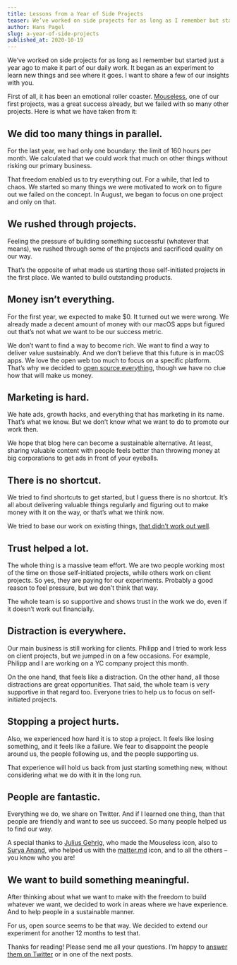 ```yaml
---
title: Lessons from a Year of Side Projects
teaser: We’ve worked on side projects for as long as I remember but started just a year ago to make it part of our daily work. I want to share a few of our insights with you.
author: Hans Pagel
slug: a-year-of-side-projects
published_at: 2020-10-19
---
```


We’ve worked on side projects for as long as I remember but started just a year ago to make it part of our daily work. It began as an experiment to learn new things and see where it goes. I want to share a few of our insights with you.

First of all, it has been an emotional roller coaster. [Mouseless](https://mouseless.app), one of our first projects, was a great success already, but we failed with so many other projects. Here is what we have taken from it:

## We did too many things in parallel.
For the last year, we had only one boundary: the limit of 160 hours per month. We calculated that we could work that much on other things without risking our primary business.

That freedom enabled us to try everything out. For a while, that led to chaos. We started so many things we were motivated to work on to figure out we failed on the concept. In August, we began to focus on one project and only on that.

## We rushed through projects.
Feeling the pressure of building something successful (whatever that means), we rushed through some of the projects and sacrificed quality on our way.

That’s the opposite of what made us starting those self-initiated projects in the first place. We wanted to build outstanding products.

## Money isn’t everything.
For the first year, we expected to make $0. It turned out we were wrong. We already made a decent amount of money with our macOS apps but figured out that’s not what we want to be our success metric.

We don’t want to find a way to become rich. We want to find a way to deliver value sustainably. And we don’t believe that this future is in macOS apps. We love the open web too much to focus on a specific platform. That’s why we decided to [open source everything](https://blog.ueber.io/post/share-everything/), though we have no clue how that will make us money.

## Marketing is hard.
We hate ads, growth hacks, and everything that has marketing in its name. That’s what we know. But we don’t know what we want to do to promote our work then.

We hope that blog here can become a sustainable alternative. At least, sharing valuable content with people feels better than throwing money at big corporations to get ads in front of your eyeballs.

## There is no shortcut.
We tried to find shortcuts to get started, but I guess there is no shortcut. It’s all about delivering valuable things regularly and figuring out to make money with it on the way, or that’s what we think now.

We tried to base our work on existing things, [that didn’t work out well](/post/stopping-a-project/).

## Trust helped a lot.
The whole thing is a massive team effort. We are two people working most of the time on those self-initiated projects, while others work on client projects. So yes, they are paying for our experiments. Probably a good reason to feel pressure, but we don’t think that way.

The whole team is so supportive and shows trust in the work we do, even if it doesn’t work out financially.

## Distraction is everywhere.
Our main business is still working for clients. Philipp and I tried to work less on client projects, but we jumped in on a few occasions. For example, Philipp and I are working on a YC company project this month.

On the one hand, that feels like a distraction. On the other hand, all those distractions are great opportunities. That said, the whole team is very supportive in that regard too. Everyone tries to help us to focus on self-initiated projects.

## Stopping a project hurts.
Also, we experienced how hard it is to stop a project. It feels like losing something, and it feels like a failure. We fear to disappoint the people around us, the people following us, and the people supporting us.

That experience will hold us back from just starting something new, without considering what we do with it in the long run.

## People are fantastic.
Everything we do, we share on Twitter. And if I learned one thing, than that people are friendly and want to see us succeed. So many people helped us to find our way.

A special thanks to [Julius Gehrig](https://twitter.com/juliusgehrig), who made the Mouseless icon, also to [Surya Anand](https://twitter.com/suryaannd), who helped us with the [matter.md](https://matter.md) icon, and to all the others – you know who you are!

## We want to build something meaningful.
After thinking about what we want to make with the freedom to build whatever we want, we decided to work in areas where we have experience. And to help people in a sustainable manner.

For us, open source seems to be that way. We decided to extend our experiment for another 12 months to test that.

Thanks for reading! Please send me all your questions. I’m happy to [answer them on Twitter](https://twitter.com/hanspagel) or in one of the next posts.
